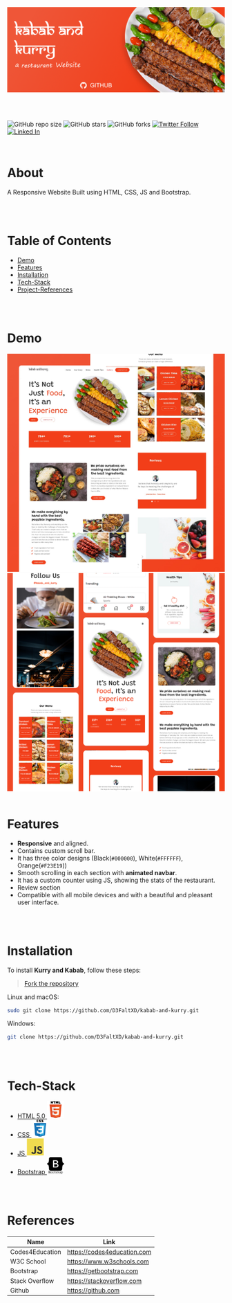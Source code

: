 <div><img src="images\banner2.png" ></div>

<br><br>

![GitHub repo size](https://img.shields.io/github/repo-size/DashingAdi/Kabab-Curry)
![GitHub stars](https://img.shields.io/github/stars/DashingAdi/Kabab-Curry)
![GitHub forks](https://img.shields.io/github/forks/DashingAdi/Kabab-Curry)
[![Twitter Follow](https://img.shields.io/twitter/follow/DashingAdi2?style=social)](https://twitter.com/intent/follow?screen_name=DashingAdi2)
[![Linked In](https://img.shields.io/badge/LinkedIn-0077B5?style=for-the-badge&logo=linkedin&logoColor=white)](https://www.linkedin.com/in/aditya-singh-9a4a69237//)

<br>

# About

A Responsive Website Built using HTML, CSS, JS and Bootstrap.

<br>
<br>

# Table of Contents
- [Demo](#Demo)
- [Features](#Features)
- [Installation](#Installation)
- [Tech-Stack](#Tech-Stack)
- [Project-References](#References)

<br>
<br>

# Demo

<img src="images\webdemo.jpg">
<img src="images\phone-website.png">

<br>
<br>

# Features

- **Responsive** and aligned.
- Contains custom scroll bar.
- It has three color designs (Black(`#000000`), White(`#FFFFFF`), Orange(`#F23E19`))
- Smooth scrolling in each section with **animated navbar**.
- It has a custom counter using JS, showing the stats of the restaurant.
- Review section 
- Compatible with all mobile devices and with a beautiful and pleasant user interface.

<br>
<br>

# Installation

To install **Kurry and Kabab**, follow these steps:

> [Fork the repository](https://github.com/D3FaltXD/kabab-and-kurry/fork) 

Linux and macOS:

```bash
sudo git clone https://github.com/D3FaltXD/kabab-and-kurry.git
```

Windows:

```bash
git clone https://github.com/D3FaltXD/kabab-and-kurry.git
```

<br>
<br>

# Tech-Stack

- <div><a href="https://www.w3.org/html/" target="_blank">HTML 5.0 <img src="https://raw.githubusercontent.com/devicons/devicon/master/icons/html5/html5-original-wordmark.svg" alt="html5" width="40" height="40"/> </a></div>

- <div><a href="https://www.w3schools.com/css/" target="_blank"> CSS <img src="https://raw.githubusercontent.com/devicons/devicon/master/icons/css3/css3-original-wordmark.svg" alt="css3" width="40" height="40"/> </a>

- <div><a href="https://developer.mozilla.org/en-US/docs/Web/JavaScript" target="_blank"> JS <img src="https://raw.githubusercontent.com/devicons/devicon/master/icons/javascript/javascript-original.svg" alt="javascript" width="40" height="40"/> </a></div>

- <div><a href="https://developer.mozilla.org/en-US/docs/Web/JavaScript" target="_blank">  Bootstrap  <img src="https://github.com/devicons/devicon/blob/master/icons/bootstrap/bootstrap-plain-wordmark.svg" alt="bootstrap" width="40" height="40"/> </a></div>

<br>
<br>

# References

| Name | Link |
| --- | ---|
| Codes4Education | https://codes4education.com |
| W3C School | https://www.w3schools.com |
| Bootstrap | https://getbootstrap.com |
| Stack Overflow | https://stackoverflow.com |
| Github | https://github.com |
